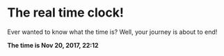 # The real time clock!

Ever wanted to know what the time is? Well, your journey is about to end!

**The time is Nov 20, 2017, 22:12**